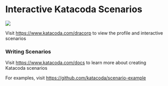 # Interactive Katacoda Scenarios

[![](http://shields.katacoda.com/katacoda/dracorp/count.svg)](https://www.katacoda.com/dracorp "Get your profile on Katacoda.com")

Visit https://www.katacoda.com/dracorp to view the profile and interactive scenarios

### Writing Scenarios
Visit https://www.katacoda.com/docs to learn more about creating Katacoda scenarios

For examples, visit https://github.com/katacoda/scenario-example
